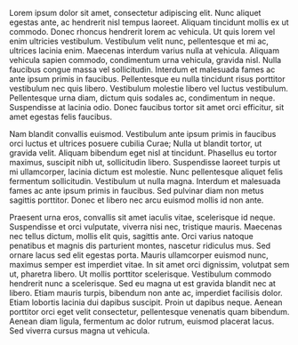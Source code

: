 Lorem ipsum dolor sit amet, consectetur adipiscing elit. Nunc aliquet egestas ante, ac hendrerit nisl tempus laoreet. Aliquam tincidunt mollis ex ut commodo. Donec rhoncus hendrerit lorem ac vehicula. Ut quis lorem vel enim ultricies vestibulum. Vestibulum velit nunc, pellentesque et mi ac, ultrices lacinia enim. Maecenas interdum varius nulla at vehicula. Aliquam vehicula sapien commodo, condimentum urna vehicula, gravida nisl. Nulla faucibus congue massa vel sollicitudin. Interdum et malesuada fames ac ante ipsum primis in faucibus. Pellentesque eu nulla tincidunt risus porttitor vestibulum nec quis libero. Vestibulum molestie libero vel luctus vestibulum. Pellentesque urna diam, dictum quis sodales ac, condimentum in neque. Suspendisse at lacinia odio. Donec faucibus tortor sit amet orci efficitur, sit amet egestas felis faucibus.

Nam blandit convallis euismod. Vestibulum ante ipsum primis in faucibus orci luctus et ultrices posuere cubilia Curae; Nulla ut blandit tortor, ut gravida velit. Aliquam bibendum eget nisl at tincidunt. Phasellus eu tortor maximus, suscipit nibh ut, sollicitudin libero. Suspendisse laoreet turpis ut mi ullamcorper, lacinia dictum est molestie. Nunc pellentesque aliquet felis fermentum sollicitudin. Vestibulum ut nulla magna. Interdum et malesuada fames ac ante ipsum primis in faucibus. Sed pulvinar diam non metus sagittis porttitor. Donec et libero nec arcu euismod mollis id non ante.

Praesent urna eros, convallis sit amet iaculis vitae, scelerisque id neque. Suspendisse et orci vulputate, viverra nisi nec, tristique mauris. Maecenas nec tellus dictum, mollis elit quis, sagittis ante. Orci varius natoque penatibus et magnis dis parturient montes, nascetur ridiculus mus. Sed ornare lacus sed elit egestas porta. Mauris ullamcorper euismod nunc, maximus semper est imperdiet vitae. In sit amet orci dignissim, volutpat sem ut, pharetra libero. Ut mollis porttitor scelerisque. Vestibulum commodo hendrerit nunc a scelerisque. Sed eu magna ut est gravida blandit nec at libero. Etiam mauris turpis, bibendum non ante ac, imperdiet facilisis dolor. Etiam lobortis lacinia dui dapibus suscipit. Proin ut dapibus neque. Aenean porttitor orci eget velit consectetur, pellentesque venenatis quam bibendum. Aenean diam ligula, fermentum ac dolor rutrum, euismod placerat lacus. Sed viverra cursus magna ut vehicula.